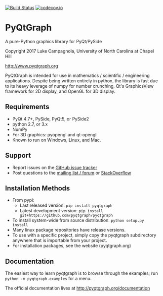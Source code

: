 [![Build Status](https://travis-ci.org/pyqtgraph/pyqtgraph.svg?branch=develop)](https://travis-ci.org/pyqtgraph/pyqtgraph)
[![codecov.io](http://codecov.io/github/pyqtgraph/pyqtgraph/coverage.svg?branch=develop)](http://codecov.io/github/pyqtgraph/pyqtgraph?branch=develop)

PyQtGraph
=========

A pure-Python graphics library for PyQt/PySide

Copyright 2017 Luke Campagnola, University of North Carolina at Chapel Hill

<http://www.pyqtgraph.org>

PyQtGraph is intended for use in mathematics / scientific / engineering applications.
Despite being written entirely in python, the library is fast due to its
heavy leverage of numpy for number crunching, Qt's GraphicsView framework for
2D display, and OpenGL for 3D display.


Requirements
------------

  * PyQt 4.7+, PySide, PyQt5, or PySide2
  * python 2.7, or 3.x
  * NumPy
  * For 3D graphics: pyopengl and qt-opengl
  * Known to run on Windows, Linux, and Mac.

Support
-------
  
  * Report issues on the [GitHub issue tracker](https://github.com/pyqtgraph/pyqtgraph/issues)
  * Post questions to the [mailing list / forum](https://groups.google.com/forum/?fromgroups#!forum/pyqtgraph) or [StackOverflow](https://stackoverflow.com/questions/tagged/pyqtgraph)

Installation Methods
--------------------

* From pypi:  
    - Last released version: `pip install pyqtgraph`
    - Latest development version: `pip install git+https://github.com/pyqtgraph/pyqtgraph`
* To install system-wide from source distribution: `python setup.py install`
* Many linux package repositories have release versions.
* To use with a specific project, simply copy the pyqtgraph subdirectory
  anywhere that is importable from your project. 
* For installation packages, see the website (pyqtgraph.org)

Documentation
-------------

The easiest way to learn pyqtgraph is to browse through the examples; run `python -m pyqtgraph.examples` for a menu.

The official documentation lives at http://pyqtgraph.org/documentation


